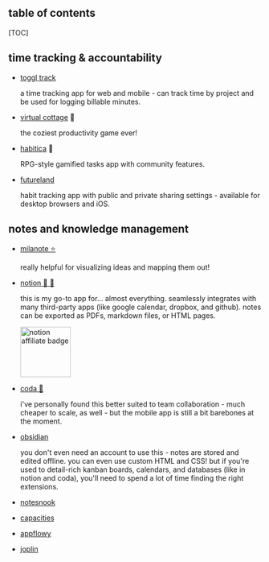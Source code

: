<section>

<h2>table of contents</h2>

[TOC]

</section>

<section>

## time tracking & accountability

- [toggl track](https://toggl.com/)

    a time tracking app for web and mobile - can track time by project and be used for logging billable minutes.

- [virtual cottage](https://store.steampowered.com/app/1369320/Virtual_Cottage/) 👑

    the coziest productivity game ever!

- [habitica](https://habitica.com/static/home) 👑

    RPG-style gamified tasks app with community features.

- [futureland](https://futureland.tv/)

    habit tracking app with public and private sharing settings - available for desktop browsers and iOS.

</section>

<section>

## notes and knowledge management

- [milanote ⭐](https://www.milanote.com/refer/rcB9bGTYRYfxh0S1uO)

    really helpful for visualizing ideas and mapping them out!

- <a href="https://affiliate.notion.so/jasm1nii-neocities" rel="sponsored">notion 👑 🎀</a>

    this is my go-to app for... almost everything. seamlessly integrates with many third-party apps (like google calendar, dropbox, and github). notes can be exported as PDFs, markdown files, or HTML pages.

    <a href="https://affiliate.notion.so/jasm1nii-neocities" rel="external sponsored"><img src="/_assets/media/resources/affiliate-white.svg" alt="notion affiliate badge" width="100"></a>

- <a href="https://coda.grsm.io/wvrobgf6dq36" rel="sponsored">coda 🎀</a>

    i've personally found this better suited to team collaboration - much cheaper to scale, as well - but the mobile app is still a bit barebones at the moment.

- [obsidian](https://obsidian.md/)

    you don't even need an account to use this - notes are stored and edited offline. you can even use custom HTML and CSS! but if you're used to detail-rich kanban boards, calendars, and databases (like in notion and coda), you'll need to spend a lot of time finding the right extensions.

- [notesnook](https://github.com/streetwriters/notesnook)

- [capacities](https://capacities.io/)

- [appflowy](https://www.appflowy.io/)

- [joplin](https://joplinapp.org/)

</section>